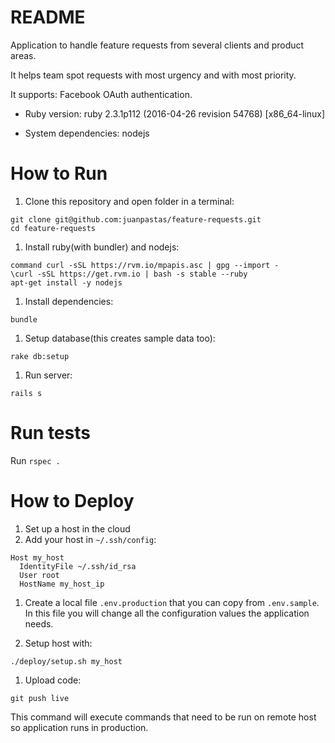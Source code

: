 # README

Application to handle feature requests from several clients and product areas.

It helps team spot requests with most urgency and with most priority.

It supports: Facebook OAuth authentication.

- Ruby version: ruby 2.3.1p112 (2016-04-26 revision 54768) [x86_64-linux]

- System dependencies: nodejs

# How to Run

1. Clone this repository and open folder in a terminal:

```shell
git clone git@github.com:juanpastas/feature-requests.git
cd feature-requests
```

1. Install ruby(with bundler) and nodejs:

```shell
command curl -sSL https://rvm.io/mpapis.asc | gpg --import -
\curl -sSL https://get.rvm.io | bash -s stable --ruby
apt-get install -y nodejs
```

1. Install dependencies:

```shell
bundle
```

1. Setup database(this creates sample data too):

```shell
rake db:setup
```

1. Run server:

```shell
rails s
```

# Run tests

Run `rspec .`

# How to Deploy

1. Set up a host in the cloud
1. Add your host in `~/.ssh/config`:

```shell
Host my_host
  IdentityFile ~/.ssh/id_rsa
  User root
  HostName my_host_ip
```

1. Create a local file `.env.production` that you can copy from `.env.sample`.
In this file you will change all the configuration values the application needs.

1. Setup host with:

```shell
./deploy/setup.sh my_host
```

1. Upload code:

```
git push live
```

This command will execute commands that need to be run on remote host so
application runs in production.
